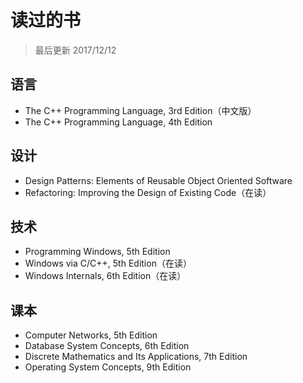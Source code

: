 ﻿# 读过的书

> 最后更新 2017/12/12

## 语言

- The C++ Programming Language, 3rd Edition（中文版）
- The C++ Programming Language, 4th Edition

## 设计

- Design Patterns: Elements of Reusable Object Oriented Software
- Refactoring: Improving the Design of Existing Code（在读）

## 技术

- Programming Windows, 5th Edition
- Windows via C/C++, 5th Edition（在读）
- Windows Internals, 6th Edition（在读）

## 课本

- Computer Networks, 5th Edition
- Database System Concepts, 6th Edition
- Discrete Mathematics and Its Applications, 7th Edition
- Operating System Concepts, 9th Edition
